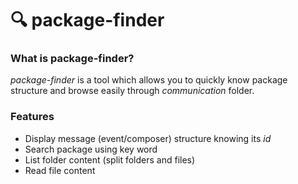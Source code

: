 # 🔍 package-finder

### What is package-finder?
_package-finder_ is a tool which allows you to quickly know package structure and browse easily through _communication_ folder.

### Features
- Display message (event/composer) structure knowing its _id_
- Search package using key word
- List folder content (split folders and files)
- Read file content